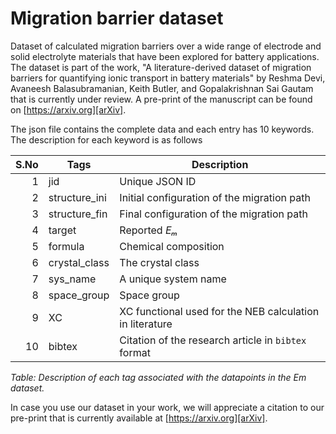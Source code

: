 # Migration barrier dataset
Dataset of calculated migration barriers over a wide range of electrode and solid electrolyte materials that have been explored for battery applications. The dataset is part of the work, "A literature-derived dataset of migration barriers for quantifying ionic transport in battery materials" by Reshma Devi, Avaneesh Balasubramanian, Keith Butler, and Gopalakrishnan Sai Gautam that is currently under review. A pre-print of the manuscript can be found on [https://arxiv.org][arXiv].

The json file contains the complete data and each entry has 10 keywords. The description for each keyword is as follows

| **S.No** | **Tags**         | **Description**                                               |
|---------:|------------------|---------------------------------------------------------------|
| 1        | jid              | Unique JSON ID                                                |
| 2        | structure_ini    | Initial configuration of the migration path                  |
| 3        | structure_fin    | Final configuration of the migration path                    |
| 4        | target           | Reported *Eₘ*                                                 |
| 5        | formula          | Chemical composition                                          |
| 6        | crystal_class    | The crystal class                                             |
| 7        | sys_name         | A unique system name                                          |
| 8        | space_group      | Space group                                                   |
| 9        | XC               | XC functional used for the NEB calculation in literature      |
| 10       | bibtex           | Citation of the research article in `bibtex` format          |

*Table: Description of each tag associated with the datapoints in the Em dataset.*

In case you use our dataset in your work, we will appreciate a citation to our pre-print that is currently available at [https://arxiv.org][arXiv].
